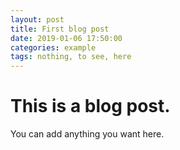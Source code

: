 ```yaml
---
layout: post
title: First blog post
date: 2019-01-06 17:50:00
categories: example
tags: nothing, to see, here
---
```


# This is a blog post.

You can add anything you want here.


